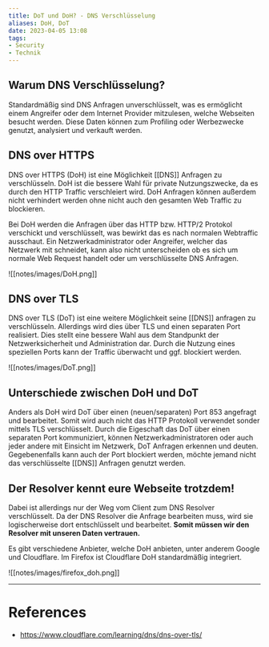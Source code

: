 ```yaml
---
title: DoT und DoH? - DNS Verschlüsselung
aliases: DoH, DoT
date: 2023-04-05 13:08
tags:
- Security
- Technik
---
```


## Warum DNS Verschlüsselung?
Standardmäßig sind DNS Anfragen unverschlüsselt, was es ermöglicht einem Angreifer oder dem Internet Provider mitzulesen, welche Webseiten besucht werden. Diese Daten können zum Profiling oder Werbezwecke genutzt, analysiert und verkauft werden.

## DNS over HTTPS
DNS over HTTPS (DoH) ist eine Möglichkeit [[DNS]] Anfragen zu verschlüsseln. DoH ist die bessere Wahl für private Nutzungszwecke, da es durch den HTTP Traffic verschleiert wird. DoH Anfragen können außerdem nicht verhindert werden ohne nicht auch den gesamten Web Traffic zu blockieren.

Bei DoH werden die Anfragen über das HTTP bzw. HTTP/2 Protokol verschickt und verschlüsselt, was bewirkt das es nach normalen Webtraffic ausschaut. Ein Netzwerkadministrator oder Angreifer, welcher das Netzwerk mit schneidet, kann also nicht unterscheiden ob es sich um normale Web Request handelt oder um verschlüsselte DNS Anfragen. 

![[notes/images/DoH.png]]


## DNS over TLS

DNS over TLS (DoT) ist eine weitere Möglichkeit seine [[DNS]] anfragen zu verschlüsseln. Allerdings wird dies über TLS und einen separaten Port realisiert. Dies stellt eine bessere Wahl aus dem Standpunkt der Netzwerksicherheit und Administration dar. Durch die Nutzung eines speziellen Ports kann der Traffic überwacht und ggf. blockiert werden.

![[notes/images/DoT.png]]

## Unterschiede zwischen DoH und DoT
Anders als DoH wird DoT über einen (neuen/separaten) Port 853 angefragt und bearbeitet. Somit wird auch nicht das HTTP Protokoll verwendet sonder mittels TLS verschlüsselt. Durch die Eigeschaft das DoT über einen separaten Port kommuniziert, können Netzwerkadministratoren oder auch jeder andere mit Einsicht im Netzwerk, DoT Anfragen erkennen und deuten. Gegebenenfalls kann auch der Port blockiert werden, möchte jemand nicht das verschlüsselte [[DNS]] Anfragen genutzt werden.


## Der Resolver kennt eure Webseite trotzdem!
Dabei ist allerdings nur der Weg vom Client zum DNS Resolver verschlüsselt. Da der DNS Resolver die Anfrage bearbeiten muss, wird sie logischerweise dort entschlüsselt und bearbeitet. **Somit müssen wir den Resolver mit unseren Daten vertrauen.**

Es gibt verschiedene Anbieter, welche DoH anbieten, unter anderem Google und Cloudflare. Im Firefox ist Cloudflare DoH standardmäßig integriert. 

![[notes/images/firefox_doh.png]]


---
# References
- https://www.cloudflare.com/learning/dns/dns-over-tls/